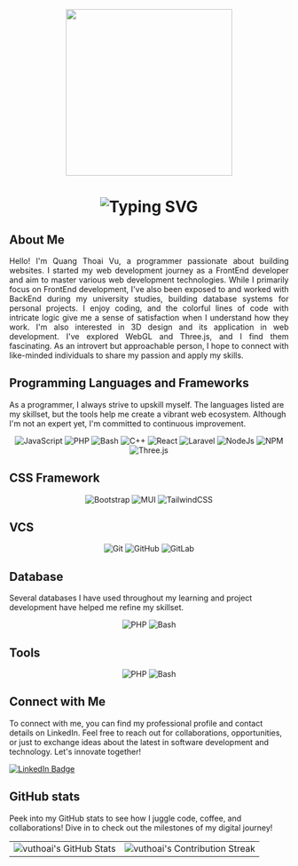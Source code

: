 <div id="header" align="center">
  <img src="https://media.giphy.com/media/3kPDmoWdBpQPNhCnUG/giphy.gif" width="300px"/>
</div>

<div align="center">
    <h1>
        <img src="https://readme-typing-svg.herokuapp.com?font=Jetbrains+mono&size=40&duration=3000&color=33FF33&center=true&vCenter=true&width=600&lines=Hey...+I'm+Quang+Thoai+Vu;This+is...;..my+Github..;" alt="Typing SVG"/>
    </h1>
</div>



## About Me
<div>
  <p align="justify">Hello! I'm Quang Thoai Vu, a programmer passionate about building websites. I started my web development journey as a FrontEnd developer and aim to master various web development technologies. While I primarily focus on FrontEnd development, I've also been exposed to and worked with BackEnd during my university studies, building database systems for personal projects. I enjoy coding, and the colorful lines of code with intricate logic give me a sense of satisfaction when I understand how they work. I'm also interested in 3D design and its application in web development. I've explored WebGL and Three.js, and I find them fascinating. As an introvert but approachable person, I hope to connect with like-minded individuals to share my passion and apply my skills.</p>
</div>

## Programming Languages and Frameworks
<div>
  <p>As a programmer, I always strive to upskill myself. The languages listed are my skillset, but the tools help me create a vibrant web ecosystem. Although I'm not an expert yet, I'm committed to continuous improvement.</p>
</div>
<div align="center">
  <img src="https://img.shields.io/badge/Javascript-yellow?logo=javascript&logoColor=white" alt="JavaScript" />
  <img src="https://img.shields.io/badge/PHP-blue?logo=php&logoColor=white" alt="PHP" />
  <img src="https://img.shields.io/badge/Bash-green?logo=bash&logoColor=white" alt="Bash" />
  <img src="https://img.shields.io/badge/C++-blue?logo=cpp&logoColor=white" alt="C++" />
  <img src="https://img.shields.io/badge/React-blue?logo=react&logoColor=white" alt="React" />
  <img src="https://img.shields.io/badge/Laravel-orange?logo=laravel&logoColor=white" alt="Laravel" />
  <img src="https://img.shields.io/badge/Node.Js-green?logo=node.js&logoColor=white" alt="NodeJs" />
  <img src="https://img.shields.io/badge/NPM-red?logo=npm&logoColor=white" alt="NPM" />
  <img src="https://img.shields.io/badge/Three.js-black?logo=three.js&logoColor=white" alt="Three.js" />
</div>

## CSS Framework
<div align="center">
  <img src="https://img.shields.io/badge/Bootstrap-orange?logo=bootstrap&logoColor=white" alt="Bootstrap" />
  <img src="https://img.shields.io/badge/MaterialUi-white?logo=mui&logoColor=blue" alt="MUI" />
  <img src="https://img.shields.io/badge/TailwindCSS-white?logo=tailwindcss&logoColor=blue" alt="TailwindCSS" />
</div>

## VCS
<div align="center">
  <img src="https://img.shields.io/badge/Git-orange?logo=git&logoColor=white" alt="Git" />
  <img src="https://img.shields.io/badge/GitHub-black?logo=github&logoColor=white" alt="GitHub" />
  <img src="https://img.shields.io/badge/Gitlab-white?logo=gitlab&logoColor=orange" alt="GitLab" />
</div>

## Database
<div>
  <p>Several databases I have used throughout my learning and project development have helped me refine my skillset.</p>
</div>
<div align="center">
  <img src="https://img.shields.io/badge/MySQL-blue?logo=mysql&logoColor=white"
 alt="PHP" />
  <img src="https://img.shields.io/badge/MongoDB-green?logo=mongodb&logoColor=white" alt="Bash" />
</div>

## Tools
<div align="center">
  <img src="https://img.shields.io/badge/Figma-black?logo=figma&logoColor=white"
 alt="PHP" />
  <img src="https://img.shields.io/badge/Postman-orange?logo=postman&logoColor=white" alt="Bash" />
</div>

## Connect with Me
To connect with me, you can find my professional profile and contact details on LinkedIn. Feel free to reach out for collaborations, opportunities, or just to exchange ideas about the latest in software development and technology. Let's innovate together!
<div id="badges">
  <a href="https://www.linkedin.com/in/quang-thoai-vu-870b19240/">
    <img src="https://img.shields.io/badge/LinkedIn-blue?style=for-the-badge&logo=linkedin&logoColor=white" alt="LinkedIn Badge"/>
  </a>
</div>

## GitHub stats

Peek into my GitHub stats to see how I juggle code, coffee, and collaborations! Dive in to check out the milestones of my digital journey!

<table align="center" width="100%" height="100%" >
    <tr>
       <td><img style="border: none;" src="https://github-profile-summary-cards.vercel.app/api/cards/profile-details?username=vuthoai02&theme=github_dark" alt="vuthoai's GitHub Stats"/></td>   
       <td><img style="border: none;" src="https://github-readme-streak-stats.herokuapp.com/?user=vuthoai02&theme=merko" alt="vuthoai's Contribution Streak"/></td>
    </tr>
 </table>

<table align="center" width="100%" height="100%" >
    <tr>
        <td><img style="border: none;" src="https://github-profile-summary-cards.vercel.app/api/cards/stats?username=vuthoai02&theme=github_dark" alt="vuthoai's GitHub Stats"/></td>
        <td><img style="border: none;" src="https://github-profile-summary-cards.vercel.app/api/cards/productive-time?username=vuthoai02&theme=github_dark&utcOffset=10" alt="vuthoai's GitHub Stats"/>
        <td><img style="border: none;" src="https://github-profile-summary-cards.vercel.app/api/cards/repos-per-language?username=vuthoai02&theme=github_dark" alt="vuthoai's GitHub Stats"/></td>
        <td><img style="border: none;" src="https://github-profile-summary-cards.vercel.app/api/cards/most-commit-language?username=vuthoai02&theme=github_dark" alt="vuthoai's GitHub Stats"/></td>
    </tr>
 </table>
